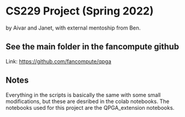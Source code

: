 # CS229 Project (Spring 2022)

by Aivar and Janet, with external mentoship from Ben.

## See the main folder in the fancompute github
Link: https://github.com/fancompute/qpga 

## Notes

Everything in the scripts is basically the same with some small modifications, but these are desribed in the colab notebooks. The notebooks used for this project are the QPGA_extension notebooks. 



